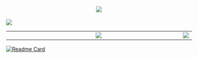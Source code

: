 <h1 align="center"> 
 <a href="https://sunguoqi.com/">
    <img src="https://readme-typing-svg.herokuapp.com/?lines=console.log(%22Hello%2C%20World!%22);Hello,World!&center=true&size=27">
  </a>
</h1>
 
![](https://raw.githubusercontent.com/Tame-complexity/Tame-complexity/main/assets/github-contribution-grid-snake.svg)
 
<table><tr>
 <td width="50%">
<td width="50%"><a href="https://github.com/Tame-complexity" >
  <img  src="https://github-readme-stats.vercel.app/api?username=Tame-complexity&show_icons=true&theme=tokyonight&icon_color=#924cf5" />
</a>
 </td>
<td width="50%">
<a href="https://github.com/Tame-complexity">
  <img src="https://github-readme-stats.vercel.app/api/top-langs/?username=Tame-complexity&langs_count=8&theme=tokyonight&layout=compact" />
</a>
 </td>
 </table>
 
 [![Readme Card](https://github-readme-stats.vercel.app/api/pin/?username=Tame-complexity&repo=Android-Studio-Graduation-Project
)](https://github.com/Tame-complexity/Android-Studio-Graduation-Project)

